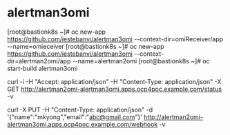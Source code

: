 # alertman3omi




[root@bastionk8s ~]# oc new-app https://github.com/iestebanvi/alertman3omi --context-dir=omiReceiver/app --name=omieceiver
[root@bastionk8s ~]# oc new-app https://github.com/iestebanvi/alertman3omi --context-dir=alertman2omi/app --name=alertman2omi
[root@bastionk8s ~]# oc start-build alertman3omi

curl -i -H "Accept: application/json" -H "Content-Type: application/json" -X GET http://alertman2omi-alertman3omi.apps.ocp4poc.example.com/status -v

curl -X PUT -H "Content-Type: application/json" -d '{"name":"mkyong","email":"abc@gmail.com"}' http://alertman2omi-alertman3omi.apps.ocp4poc.example.com/webhook -v
